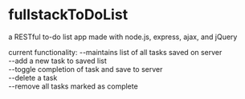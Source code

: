 # fullstackToDoList

a RESTful to-do list app made with node.js, express, ajax, and jQuery

current functionality:
--maintains list of all tasks saved on server <br>
--add a new task to saved list <br>
--toggle completion of task and save to server <br>
--delete a task <br>
--remove all tasks marked as complete
